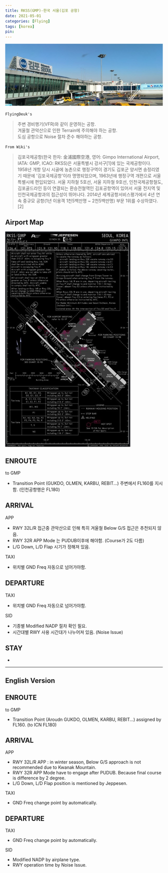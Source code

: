 ```yaml
---
title: RKSS(GMP)-한국 서울(김포 공항)
date: 2021-05-01
categories: [Flying]
tags: [korea]
pin:
---
```


![gmp](/img/flying/airport/gmp.jpg)


`FlyingDeuk's`
>주변 경비행기(VFR)와 같이 운영하는 공항. <br>
겨울철 관악산으로 인한 Terrain에 주의해야 하는 공항.<br>
도심 공항으로 Noise 절차 준수 해야하는 공항.


`From Wiki's`
>김포국제공항(한국 한자: 金浦國際空港, 영어: Gimpo International Airport, IATA: GMP, ICAO: RKSS)은 서울특별시 강서구[1]에 있는 국제공항이다. <br>
1958년 개항 당시 시골에 농촌으로 행정구역이 경기도 김포군 양서면 송정리였기 때문에 '김포국제공항'이라 명명되었으며, 1963년에 행정구역 개편으로 서울특별시에 편입되었다. 서울 지하철 5호선, 서울 지하철 9호선, 인천국제공항철도, 김포골드라인 등이 연결되는 환승전철역인 김포공항역이 있어서 서울 전지역 및 인천국제공항과의 접근성이 뛰어나다. 2014년 세계공항서비스평가에서 4년 연속 중규모 공항(1년 이용객 1천5백만명 ~ 2천5백만명) 부문 1위를 수상하였다.[2]

## Airport Map
![gmp](/img/flying/airport/gmp_ap.jpg)


## ENROUTE
to GMP
- Transition Point (GUKDO, OLMEN, KARBU, REBIT...) 주변에서 FL160를 지시함. (인천공항행은 FL180)

## ARRIVAL
APP
- RWY 32L/R 접근중 관악산으로 인해 특히 겨울철 Below G/S 접근은 추천되지 않음.
- RWY 32R APP Mode 는 PUDUB이후에 해야함. (Course가 2도 다름)
- L/G Down, L/D Flap 시기가 정해져 있음.

TAXI
- 위치별 GND Freq 자동으로 넘어가야함.

## DEPARTURE
TAXI
- 위치별 GND Freq 자동으로 넘어가야함.

SID
- 기종별 Modified NADP 절차 확인 필요.
- 시간대별 RWY 사용 시간대가 나누어져 있음. (Noise Issue)

## STAY
-

-------------

## English Version

## ENROUTE
to GMP
- Transition Point (Aroudn GUKDO, OLMEN, KARBU, REBIT...) assigned by FL160. (to ICN FL180)

## ARRIVAL
APP
- RWY 32L/R APP : in winter season, Below G/S approach is not recommended due to Kwanak Mountain.
- RWY 32R APP Mode have to engage after PUDUB. Because final course is difference by 2 degree.
- L/G Down, L/D Flap position is mentioned by Jeppesen.

TAXI
- GND Freq change point by automatically.

## DEPARTURE
TAXI
- GND Freq change point by automatically.

SID
- Modified NADP by airplane type.
- RWY operation time by Noise Issue.
